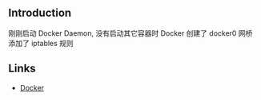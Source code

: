 ## Introduction

刚刚启动 Docker Daemon, 没有启动其它容器时 Docker 创建了 docker0 网桥 添加了 iptables 规则











## Links

- [Docker](/docs/CS/Container/Docker/Docker.md)